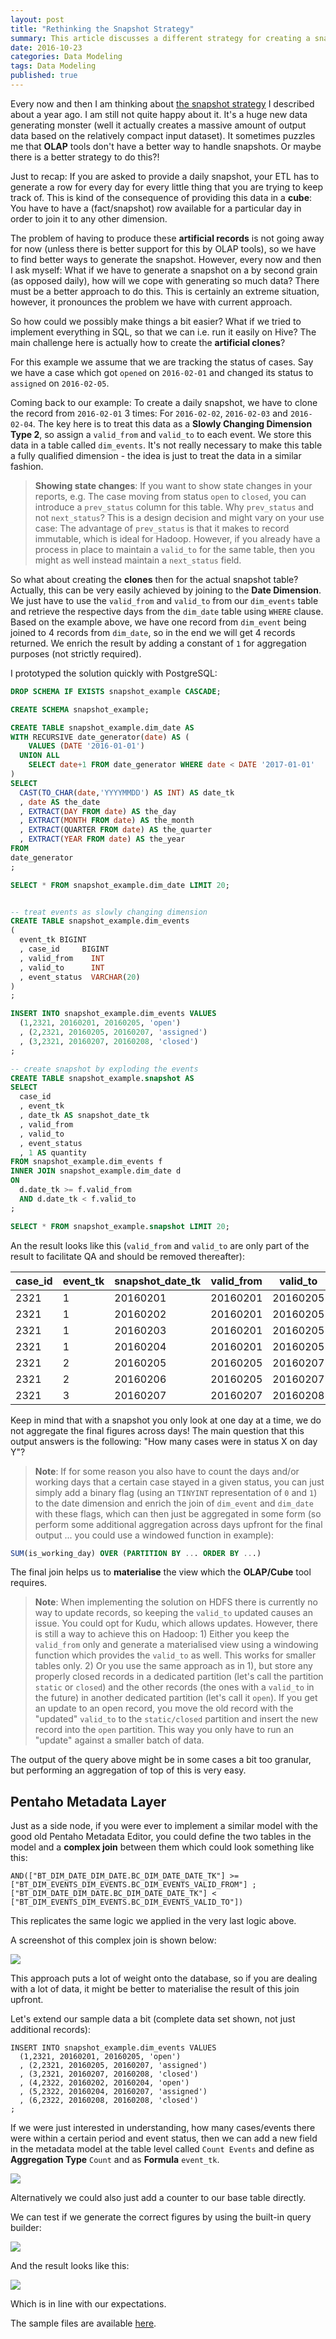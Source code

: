 ```yaml
---
layout: post
title: "Rethinking the Snapshot Strategy"
summary: This article discusses a different strategy for creating a snapshot
date: 2016-10-23
categories: Data Modeling
tags: Data Modeling
published: true
--- 
```


Every now and then I am thinking about [the snapshot strategy](/data-modeling/2015/07/27/Events-and-Snapshot.html) I described about a year ago. I am still not quite happy about it. It's a huge new data generating monster (well it actually creates a massive amount of output data based on the relatively compact input dataset). It sometimes puzzles me that **OLAP** tools don't have a better way to handle snapshots. Or maybe there is a better strategy to do this?!

Just to recap: If you are asked to provide a daily snapshot, your ETL has to generate a row for every day for every little thing that you are trying to keep  track of. This is kind of the consequence of providing this data in a **cube**: You have to have a (fact/snapshot) row available for a particular day in order to join it to any other dimension.

The problem of having to produce these **artificial records** is not going away for now (unless there is better support for this by OLAP tools), so we have to find better ways to generate the snapshot. However, every now and then I ask myself: What if we have to generate a snapshot on a by second grain (as opposed daily), how will we cope with generating so much data? There must be a better approach to do this. This is certainly an extreme situation, however, it pronounces the problem we have with current approach.

So how could we possibly make things a bit easier? What if we tried to implement everything in SQL, so that we can i.e. run it easily on Hive? The main challenge here is actually how to create the **artificial clones**? 

For this example we assume that we are tracking the status of cases. Say we have a case which got `opened` on `2016-02-01` and changed its status to `assigned` on `2016-02-05`. 

Coming back to our example: To create a daily snapshot, we have to clone the record from `2016-02-01` 3 times: For `2016-02-02`, `2016-02-03` and `2016-02-04`. The key here is to treat this data as a **Slowly Changing Dimension Type 2**, so assign a `valid_from` and `valid_to` to each event. We store this data in a table called `dim_events`. It's not really necessary to make this table a fully qualified dimension - the idea is just to treat the data in a similar fashion. 

> **Showing state changes**: If you want to show state changes in your reports, e.g. The case moving from status `open` to `closed`, you can introduce a `prev_status` column for this table. Why `prev_status` and not `next_status`? This is a design decision and might vary on your use case: The advantage of `prev_status` is that it makes to record immutable, which is ideal for Hadoop. However, if you already have a process in place to maintain a `valid_to` for the same table, then you might as well instead maintain a `next_status` field.

So what about creating the **clones** then for the actual snapshot table? Actually, this can be very easily achieved by joining to the **Date Dimension**. We just have to use the `valid_from` and `valid_to` from our `dim_events` table and retrieve the respective days from the `dim_date` table using `WHERE` clause. Based on the example above, we have one record from `dim_event` being joined to 4 records from `dim_date`, so in the end we will get 4 records returned. We enrich the result by adding a constant of `1` for aggregation purposes (not strictly required). 

I prototyped the solution quickly with PostgreSQL:

```sql
DROP SCHEMA IF EXISTS snapshot_example CASCADE;

CREATE SCHEMA snapshot_example;

CREATE TABLE snapshot_example.dim_date AS
WITH RECURSIVE date_generator(date) AS (
    VALUES (DATE '2016-01-01')
  UNION ALL
    SELECT date+1 FROM date_generator WHERE date < DATE '2017-01-01'
)
SELECT 
  CAST(TO_CHAR(date,'YYYYMMDD') AS INT) AS date_tk
  , date AS the_date 
  , EXTRACT(DAY FROM date) AS the_day
  , EXTRACT(MONTH FROM date) AS the_month
  , EXTRACT(QUARTER FROM date) AS the_quarter
  , EXTRACT(YEAR FROM date) AS the_year
FROM 
date_generator
;

SELECT * FROM snapshot_example.dim_date LIMIT 20;


-- treat events as slowly changing dimension
CREATE TABLE snapshot_example.dim_events
(
  event_tk BIGINT
  , case_id     BIGINT
  , valid_from    INT
  , valid_to      INT
  , event_status  VARCHAR(20)
)
;

INSERT INTO snapshot_example.dim_events VALUES
  (1,2321, 20160201, 20160205, 'open')
  , (2,2321, 20160205, 20160207, 'assigned')
  , (3,2321, 20160207, 20160208, 'closed')
;

-- create snapshot by exploding the events
CREATE TABLE snapshot_example.snapshot AS
SELECT
  case_id
  , event_tk
  , date_tk AS snapshot_date_tk
  , valid_from
  , valid_to
  , event_status
  , 1 AS quantity
FROM snapshot_example.dim_events f
INNER JOIN snapshot_example.dim_date d
ON
  d.date_tk >= f.valid_from
  AND d.date_tk < f.valid_to
;

SELECT * FROM snapshot_example.snapshot LIMIT 20;
```

An the result looks like this (`valid_from` and `valid_to` are only part of the result to facilitate QA and should be removed thereafter):

case_id | event_tk | snapshot_date_tk | valid_from | valid_to | event_status | quantity
----|----|----|----|----|----|----
2321 | 1 | 20160201 | 20160201 | 20160205 | open | 1
2321 | 1 | 20160202 | 20160201 | 20160205 | open | 1
2321 | 1 | 20160203 | 20160201 | 20160205 | open | 1
2321 | 1 | 20160204 | 20160201 | 20160205 | open | 1
2321 | 2 | 20160205 | 20160205 | 20160207 | assigned | 1
2321 | 2 | 20160206 | 20160205 | 20160207 | assigned | 1
2321 | 3 | 20160207 | 20160207 | 20160208 | closed | 1

Keep in mind that with a snapshot you only look at one day at a time, we do not aggregate the final figures across days! The main question that this output answers is the following: "How many cases were in status X on day Y"?

> **Note**: If for some reason you also have to count the days and/or working days that a certain case stayed in a given status, you can just simply add a binary flag (using an `TINYINT` representation of `0` and `1`) to the date dimension and enrich the join of `dim_event` and `dim_date` with these flags, which can then just be aggregated in some form (so perform some additional aggregation across days upfront for the final output ... you could use a windowed function in example):


```sql
SUM(is_working_day) OVER (PARTITION BY ... ORDER BY ...)
```

The final join helps us to **materialise** the view which the **OLAP/Cube** tool requires. 

> **Note**: When implementing the solution on HDFS there is currently no way to update records, so keeping the `valid_to` updated causes an issue. You could opt for Kudu, which allows updates. However, there is still a way to achieve this on Hadoop: 1) Either you keep the `valid_from` only and generate a materialised view using a windowing function which provides the `valid_to` as well. This works for smaller tables only. 2) Or you use the same approach as in 1), but store any properly closed records in a dedicated partition (let's call the partition `static` or `closed`)  and the other records (the ones with a `valid_to` in the future) in another dedicated partition (let's call it `open`). If you get an update to an open record, you move the old record with the "updated" `valid_to` to the `static/closed` partition and insert the new record into the `open` partition. This way you only have to run an "update" against a smaller batch of data.

The output of the query above might be in some cases a bit too granular, but performing an aggregation of top of this is very easy.

## Pentaho Metadata Layer

Just as a side node, if you were ever to implement a similar model with the good old Pentaho Metadata Editor, you could define the two tables in the model and a **complex join** between them which could look something like this:

```
AND(["BT_DIM_DATE_DIM_DATE.BC_DIM_DATE_DATE_TK"] >= ["BT_DIM_EVENTS_DIM_EVENTS.BC_DIM_EVENTS_VALID_FROM"] ;
["BT_DIM_DATE_DIM_DATE.BC_DIM_DATE_DATE_TK"] < ["BT_DIM_EVENTS_DIM_EVENTS.BC_DIM_EVENTS_VALID_TO"])
```

This replicates the same logic we applied in the very last logic above. 

A screenshot of this complex join is shown below:

![](/images/snapshot-alternative-pic1.png)

This approach puts a lot of weight onto the database, so if you are dealing with a lot of data, it might be better to materialise the result of this join upfront.

Let's extend our sample data a bit (complete data set shown, not just additional records):

```
INSERT INTO snapshot_example.dim_events VALUES
  (1,2321, 20160201, 20160205, 'open')
  , (2,2321, 20160205, 20160207, 'assigned')
  , (3,2321, 20160207, 20160208, 'closed')
  , (4,2322, 20160202, 20160204, 'open')
  , (5,2322, 20160204, 20160207, 'assigned')
  , (6,2322, 20160208, 20160208, 'closed')
;
```

If we were just interested in understanding, how many cases/events there were within a certain period and event status, then we can add a new field in the metadata model at the table level called `Count Events` and define as **Aggregation Type** `Count` and as **Formula** `event_tk`.

![](/images/snapshot-alternative-pic2.png)

Alternatively we could also just add a counter to our base table directly.

We can test if we generate the correct figures by using the built-in query builder:

![](/images/snapshot-alternative-pic3.png)

And the result looks like this:

![](/images/snapshot-alternative-pic4.png)

Which is in line with our expectations.
 

The sample files are available [here](https://github.com/diethardsteiner/diethardsteiner.github.io/tree/master/sample-files/sql/snapshot-alternative).
